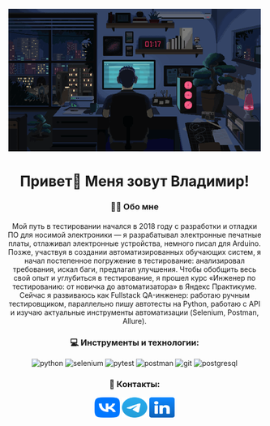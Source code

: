 <br clear="both">

<div align="center">
  <img height="281" width="498" src="assets/pixel-art-dev.gif"/>
</div>

####

<h1 align="center" style="border-bottom: none">Привет👋 Меня зовут Владимир!</h1>

####

<h3 align="center">👩‍💻 Обо мне</h3>

####

<p align="center">Мой путь в тестировании начался в 2018 году с разработки и отладки ПО для носимой электроники — я разрабатывал электронные печатные платы, отлаживал электронные устройства, немного писал для Arduino. Позже, участвуя в создании автоматизированных обучающих систем, я начал постепенное погружение в тестирование: анализировал требования, искал баги, предлагал улучшения. Чтобы обобщить весь свой опыт и углубиться в тестирование, я прошел курс «Инженер по тестированию: от новичка до автоматизатора» в Яндекс Практикуме. Сейчас я развиваюсь как Fullstack QA-инженер: работаю ручным тестировщиком, параллельно пишу автотесты на Python, работаю с API и изучаю актуальные инструменты автоматизации (Selenium, Postman, Allure).</p>


####

<h3 align="center">💻 Инструменты и технологии:</h3>

<div align="center">

![python](https://img.shields.io/badge/-Python-090909?style=for-the-badge&logo=python)
![selenium](https://img.shields.io/badge/-selenium-090909?style=for-the-badge&logo=selenium)
![pytest](https://img.shields.io/badge/-pytest-090909?style=for-the-badge&logo=pytest)
![postman](https://img.shields.io/badge/-postman-090909?style=for-the-badge&logo=postman)
![git](https://img.shields.io/badge/-git-090909?style=for-the-badge&logo=git)
![postgresql](https://img.shields.io/badge/-postgresql-090909?style=for-the-badge&logo=postgresql)

</div>

####


<h3 align="center">💬 Контакты:</h3>
<div align="center">
<a href="https://vk.com/vvkozh" target="_blank"><img height="40" width="50" src="assets/vk.svg"/></a>
<a href="https://t.me/vvkozh" target="_blank"><img height="40" width="50" src="assets/telegram.svg"/></a>
<a href="https://www.linkedin.com/in/владимир-кожевников-72aaa9345/" target="_blank"><img height="40" width="50" src="assets/linkedin.svg"/></a>
</div>

<!--
**vvkozh/vvkozh** is a ✨ _special_ ✨ repository because its `README.md` (this file) appears on your GitHub profile.

Here are some ideas to get you started:

- 🔭 I’m currently working on ...
- 🌱 I’m currently learning ...
- 👯 I’m looking to collaborate on ...
- 🤔 I’m looking for help with ...
- 💬 Ask me about ...
- 📫 How to reach me: ...
- 😄 Pronouns: ...
- ⚡ Fun fact: ...
-->
